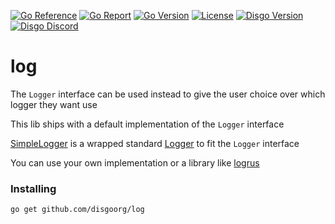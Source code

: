 [![Go Reference](https://pkg.go.dev/badge/github.com/disgoorg/log.svg)](https://pkg.go.dev/github.com/disgoorg/log)
[![Go Report](https://goreportcard.com/badge/github.com/disgoorg/log)](https://goreportcard.com/report/github.com/disgoorg/log)
[![Go Version](https://img.shields.io/github/go-mod/go-version/disgoorg/log)](https://golang.org/doc/devel/release.html)
[![License](https://img.shields.io/badge/License-Apache%202.0-blue.svg)](https://github.com/disgoorg/log/blob/master/LICENSE)
[![Disgo Version](https://img.shields.io/github/v/release/disgoorg/log)](https://github.com/disgoorg/disgologhook/releases/latest)
[![Disgo Discord](https://discord.com/api/guilds/817327181659111454/widget.png)](https://discord.gg/TewhTfDpvW)

# log

The `Logger` interface can be used instead to give the user choice over which logger they want use

This lib ships with a default implementation of the `Logger` interface

[SimpleLogger](https://github.com/disgoorg/log/blob/master/simple_logger.go) is a wrapped
standard [Logger](https://pkg.go.dev/log) to fit the `Logger` interface

You can use your own implementation or a library like [logrus](https://github.com/sirupsen/logrus)

### Installing

```sh
go get github.com/disgoorg/log
```

